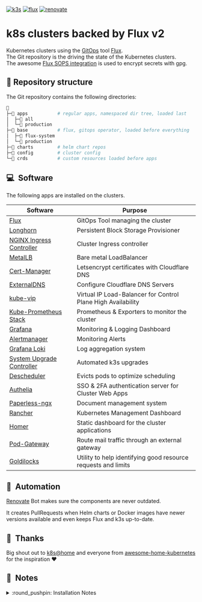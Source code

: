 [//]: # "renovate: datasource=github-releases depName=k3s-io/k3s"
[![k3s](https://img.shields.io/badge/k8s-v1.24.6+k3s1-orange?style=for-the-badge&logo=kubernetes)](https://k3s.io/)
[![flux](https://img.shields.io/badge/GitOps-Flux-blue?style=for-the-badge&logo=git)](https://fluxcd.io/)
[![renovate](https://img.shields.io/badge/renovate-enabled-brightgreen?style=for-the-badge&logo=renovatebot)](https://github.com/renovatebot/renovate)

# k8s clusters backed by Flux v2

Kubernetes clusters using the [GitOps](https://www.weave.works/blog/what-is-gitops-really) tool [Flux](https://fluxcd.io/).  
The Git repository is the driving the state of the Kubernetes clusters.  
The awesome [Flux SOPS integration](https://toolkit.fluxcd.io/guides/mozilla-sops/) is used to encrypt secrets with gpg.

## 📂 Repository structure

The Git repository contains the following directories:

```sh
📁
├─📁 apps           # regular apps, namespaced dir tree, loaded last
│  ├─📁 all
│  └─📁 production
├─📁 base           # flux, gitops operator, loaded before everything
│  ├─📁 flux-system
│  └─📁 production
├─📁 charts         # helm chart repos
├─📁 config         # cluster config
└─📁 crds           # custom resources loaded before apps
```

## :computer:&nbsp; Software

The following apps are installed on the clusters.

| Software                                                                          | Purpose                                                       |
| --------------------------------------------------------------------------------- | ------------------------------------------------------------- |
| [Flux](https://fluxcd.io)                                                         | GitOps Tool managing the cluster                              |
| [Longhorn](https://longhorn.io)                                                   | Persistent Block Storage Provisioner                          |
| [NGINX Ingress Controller](https://kubernetes.github.io/ingress-nginx)            | Cluster Ingress controller                                    |
| [MetalLB](https://metallb.universe.tf)                                            | Bare metal LoadBalancer                                       |
| [Cert-Manager](https://cert-manager.io)                                           | Letsencrypt certificates with Cloudflare DNS                  |
| [ExternalDNS](https://github.com/kubernetes-sigs/external-dns)                    | Configure Cloudflare DNS Servers                              |
| [kube-vip](https://github.com/kube-vip/kube-vip)                                  | Virtual IP Load-Balancer for Control Plane High Availability  |
| [Kube-Prometheus Stack](https://github.com/prometheus-operator/kube-prometheus)   | Prometheus & Exporters to monitor the cluster                 |
| [Grafana](https://grafana.com)                                                    | Monitoring & Logging Dashboard                                |
| [Alertmanager](https://prometheus.io/docs/alerting/latest/alertmanager)           | Monitoring Alerts                                             |
| [Grafana Loki](https://grafana.com/oss/loki)                                      | Log aggregation system                                        |
| [System Upgrade Controller](https://github.com/rancher/system-upgrade-controller) | Automated k3s upgrades                                        |
| [Descheduler](https://github.com/kubernetes-sigs/descheduler)                     | Evicts pods to optimize scheduling                            |
| [Authelia](https://www.authelia.com)                                              | SSO & 2FA authentication server for Cluster Web Apps          |
| [Paperless-ngx](https://github.com/paperless-ngx/paperless-ngx)                   | Document management system                                    |
| [Rancher](https://rancher.com/products/rancher)                                   | Kubernetes Management Dashboard                               |
| [Homer](https://github.com/bastienwirtz/homer)                                    | Static dashboard for the cluster applications                 |
| [Pod-Gateway](https://github.com/k8s-at-home/pod-gateway)                         | Route mail traffic through an external gateway                |
| [Goldilocks](https://github.com/FairwindsOps/goldilocks)                          | Utility to help identifying good resource requests and limits |


## :robot:&nbsp; Automation

[Renovate](https://www.whitesourcesoftware.com/free-developer-tools/renovate) Bot makes sure the components are never outdated.

It creates PullRequests when Helm charts or Docker images have newer versions available and even keeps Flux and k3s up-to-date.

## :handshake:&nbsp; Thanks

Big shout out to [k8s@home](https://github.com/k8s-at-home) and everyone from [awesome-home-kubernetes](https://github.com/k8s-at-home/awesome-home-kubernetes) for the inspiration :heart:

## :open_book:&nbsp; Notes

<details>
    <summary>:round_pushpin: Installation Notes</summary>
<br>

**tl;dr**
```
kubectl create namespace flux-system --dry-run=client -o yaml | kubectl apply -f -
sops -d ./base/flux-system/init/flux-sops-gpg-secret.sops.yaml | kubectl apply -f -
sops -d ./base/flux-system/init/flux-secret.sops.yaml | kubectl apply -f -
kubectl apply --kustomize=./base/flux-system
kubectl apply --kustomize=./base/staging
```

1. Pre-create the `flux-system` namespace

```sh
kubectl create namespace flux-system --dry-run=client -o yaml | kubectl apply -f -
```

4. Add the Flux GPG key in-order for Flux to decrypt SOPS secrets

```sh
sops -d ./base/flux-system/init/flux-sops-gpg-secret.sops.yaml | kubectl apply -f -
```

5. (Optional) Add the Flux SSH key in-order for Flux to pull private git repositories

```sh
sops -d ./base/flux-system/init/flux-secret.sops.yaml | kubectl apply -f -
```

5. Install Flux

```sh
kubectl apply --kustomize=./base/flux-system
```

6. Configure Flux

```sh
kubectl apply --kustomize=./base/staging
```

</details>
